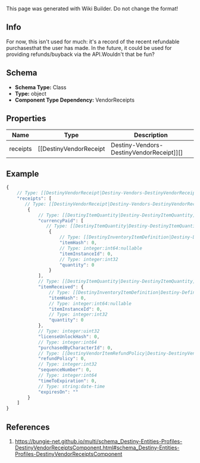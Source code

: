 <span class="wiki-builder">This page was generated with Wiki Builder. Do not change the format!</span>

## Info
For now, this isn't used for much: it's a record of the recent refundable purchasesthat the user has made.  In the future, it could be used for providing refunds/buyback via the API.Wouldn't that be fun?

## Schema
* **Schema Type:** Class
* **Type:** object
* **Component Type Dependency:** VendorReceipts

## Properties
Name | Type | Description
---- | ---- | -----------
receipts | [[DestinyVendorReceipt|Destiny-Vendors-DestinyVendorReceipt]][] | The receipts for refundable purchases made at a vendor.

## Example
```javascript
{
    // Type: [[DestinyVendorReceipt|Destiny-Vendors-DestinyVendorReceipt]][]
    "receipts": [
       // Type: [[DestinyVendorReceipt|Destiny-Vendors-DestinyVendorReceipt]]
        {
            // Type: [[DestinyItemQuantity|Destiny-DestinyItemQuantity]][]
            "currencyPaid": [
               // Type: [[DestinyItemQuantity|Destiny-DestinyItemQuantity]]
                {
                    // Type: [[DestinyInventoryItemDefinition|Destiny-Definitions-DestinyInventoryItemDefinition]]:ManifestDefinition:integer:uint32
                    "itemHash": 0,
                    // Type: integer:int64:nullable
                    "itemInstanceId": 0,
                    // Type: integer:int32
                    "quantity": 0
                }
            ],
            // Type: [[DestinyItemQuantity|Destiny-DestinyItemQuantity]]
            "itemReceived": {
                // Type: [[DestinyInventoryItemDefinition|Destiny-Definitions-DestinyInventoryItemDefinition]]:ManifestDefinition:integer:uint32
                "itemHash": 0,
                // Type: integer:int64:nullable
                "itemInstanceId": 0,
                // Type: integer:int32
                "quantity": 0
            },
            // Type: integer:uint32
            "licenseUnlockHash": 0,
            // Type: integer:int64
            "purchasedByCharacterId": 0,
            // Type: [[DestinyVendorItemRefundPolicy|Destiny-DestinyVendorItemRefundPolicy]]:Enum
            "refundPolicy": 0,
            // Type: integer:int32
            "sequenceNumber": 0,
            // Type: integer:int64
            "timeToExpiration": 0,
            // Type: string:date-time
            "expiresOn": ""
        }
    ]
}

```

## References
1. https://bungie-net.github.io/multi/schema_Destiny-Entities-Profiles-DestinyVendorReceiptsComponent.html#schema_Destiny-Entities-Profiles-DestinyVendorReceiptsComponent
